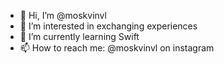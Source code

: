 - 👋 Hi, I’m @moskvinvl
- 👀 I’m interested in exchanging experiences
- 🌱 I’m currently learning Swift 
- 📫 How to reach me: @moskvinvl on instagram

<!---
moskvinvl/moskvinvl is a ✨ special ✨ repository because its `README.md` (this file) appears on your GitHub profile.
You can click the Preview link to take a look at your changes.
--->
